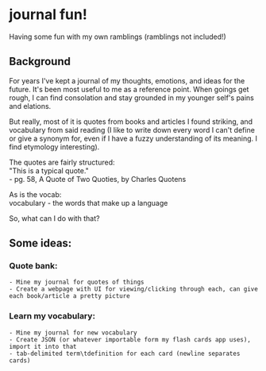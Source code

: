 # journal fun!
Having some fun with my own ramblings (ramblings not included!)

## Background
For years I've kept a journal of my thoughts, emotions, and ideas for the future. It's been most useful to me as a reference point. When goings get rough, I can find consolation and stay grounded in my younger self's pains and elations. 

But really, most of it is quotes from books and articles I found striking, and vocabulary from said reading (I like to write down every word I can't define or give a synonym for, even if I have a fuzzy understanding of its meaning. I find etymology interesting).

The quotes are fairly structured:  
"This is a typical quote."  
\- pg. 58, A Quote of Two Quoties, by Charles Quotens

As is the vocab:  
vocabulary - the words that make up a language

So, what can I do with that? 

## Some ideas:
### Quote bank:
	- Mine my journal for quotes of things
	- Create a webpage with UI for viewing/clicking through each, can give each book/article a pretty picture
### Learn my vocabulary:
	- Mine my journal for new vocabulary
	- Create JSON (or whatever importable form my flash cards app uses), import it into that
	- tab-delimited term\tdefinition for each card (newline separates cards)
